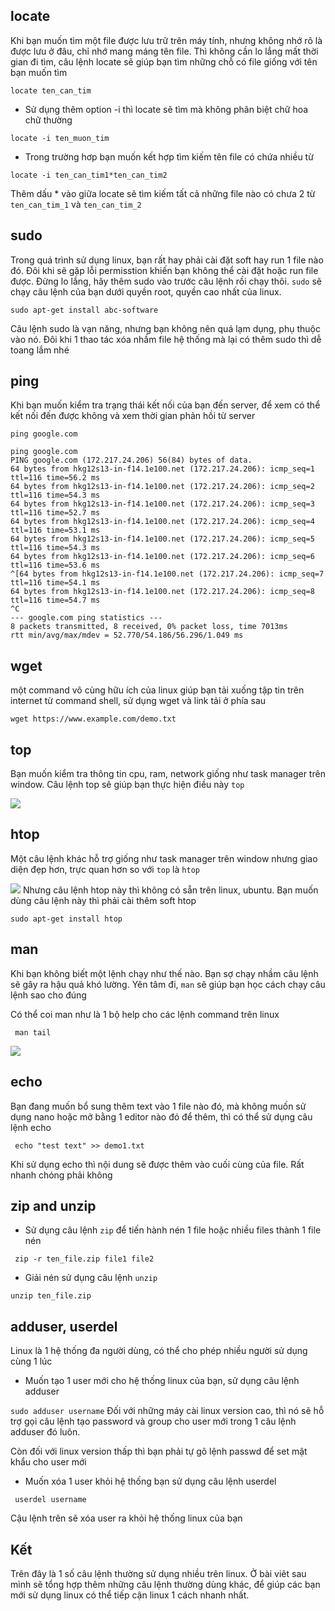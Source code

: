 ## locate
Khi bạn muốn tìm một file được lưu trữ trên máy tính, nhưng không nhớ rõ là được lưu ở đâu, chỉ nhớ mang máng tên file. Thì không cần lo lắng mất thời gian đi tìm, câu lệnh locate sẽ giúp bạn tìm những chỗ có file giống với tên bạn muốn tìm
```
locate ten_can_tim
```
- Sử dụng thêm option -i thì locate sẽ tìm mà không phân biệt chữ hoa chữ thường

```locate -i ten_muon_tim```

- Trong trường hơp bạn muốn kết hợp tìm kiếm tên file có chứa nhiều từ
 
```locate -i ten_can_tim1*ten_can_tim2```

 Thêm dấu * vào giữa locate sẽ tìm kiếm tất cả những file nào có chưa 2 từ `ten_can_tim_1` và `ten_can_tim_2`
## sudo
Trong quá trình sử dụng linux, bạn rất hay phải cài đặt soft hay run 1 file nào đó.  Đôi khi sẽ gặp lỗi permisstion khiến bạn không thể cài đặt hoặc run file được.
Đừng lo lắng, hãy thêm sudo vào trước câu lệnh rồi chạy thôi. `sudo` sẽ chạy câu lệnh của bạn dưới quyền root, quyền cao nhất của linux.

```sudo apt-get install abc-software```

Câu lệnh sudo là vạn năng, nhưng bạn không nên quá lạm dụng, phụ thuộc vào nó. Đôi khi 1 thao tác xóa nhầm file hệ thống mà lại có thêm sudo thì dễ toang lắm nhé
## ping
Khi bạn muốn kiểm tra trạng thái kết nối của bạn đến server, để xem có thể kết nối đến được không và xem thời gian phản hồi từ server

```ping google.com```
```
ping google.com
PING google.com (172.217.24.206) 56(84) bytes of data.
64 bytes from hkg12s13-in-f14.1e100.net (172.217.24.206): icmp_seq=1 ttl=116 time=56.2 ms
64 bytes from hkg12s13-in-f14.1e100.net (172.217.24.206): icmp_seq=2 ttl=116 time=54.3 ms
64 bytes from hkg12s13-in-f14.1e100.net (172.217.24.206): icmp_seq=3 ttl=116 time=52.7 ms
64 bytes from hkg12s13-in-f14.1e100.net (172.217.24.206): icmp_seq=4 ttl=116 time=53.1 ms
64 bytes from hkg12s13-in-f14.1e100.net (172.217.24.206): icmp_seq=5 ttl=116 time=54.3 ms
64 bytes from hkg12s13-in-f14.1e100.net (172.217.24.206): icmp_seq=6 ttl=116 time=53.6 ms
^[64 bytes from hkg12s13-in-f14.1e100.net (172.217.24.206): icmp_seq=7 ttl=116 time=54.1 ms
64 bytes from hkg12s13-in-f14.1e100.net (172.217.24.206): icmp_seq=8 ttl=116 time=54.7 ms
^C
--- google.com ping statistics ---
8 packets transmitted, 8 received, 0% packet loss, time 7013ms
rtt min/avg/max/mdev = 52.770/54.186/56.296/1.049 ms
```
## wget
một command vô cùng hữu ích của linux giúp bạn tải xuống tập tin trên internet từ command shell, sử dụng wget và link tải ở phía sau

```wget https://www.example.com/demo.txt```
## top
Bạn muốn kiểm tra thông tin cpu, ram, network giống như task manager trên window. Câu lệnh top sẽ giúp bạn thực hiện điều này
```top```

![](https://images.viblo.asia/6a05c07c-ae60-4d1d-bde9-e8915a4f11cd.png)
## htop
Một câu lệnh khác hỗ trợ giống như task manager trên window nhưng giao diện đẹp hơn, trực quan hơn so với `top` là `htop`

![](https://images.viblo.asia/b8a3e6e1-7add-481b-835c-12588570f036.png)
Nhưng câu lệnh htop này thì không có sẵn trên linux, ubuntu. Bạn muốn dùng câu lệnh này thì phải cài thêm soft htop

```sudo apt-get install htop```
## man
Khi bạn không biết một lệnh chạy như thế nào. Bạn sợ chạy nhầm câu lệnh sẽ gây ra hậu quả khó lường. Yên tâm đi, `man` sẽ giúp bạn học cách chạy câu lệnh sao cho đúng

Có thể coi man như là 1 bộ help cho các lệnh command trên linux

``` man tail```

![](https://images.viblo.asia/6acbcdd3-3590-4178-a81e-71af4fcc16c3.png)
## echo
Bạn đang muốn bổ sung thêm text vào 1 file nào đó, mà không muốn sử dụng nano hoặc mở bằng 1 editor nào đó để thêm, thì có thể sử dụng câu lệnh echo

``` echo "test text" >> demo1.txt```

Khi sử dụng echo thì nội dung sẽ được thêm vào cuối cùng của file. Rất nhanh chóng phải không
## zip and unzip
- Sử dụng câu lệnh `zip` để tiến hành nén 1 file hoặc nhiều files thành 1 file nén

``` zip -r ten_file.zip file1 file2```

- Giải nén sử dụng câu lệnh `unzip`

```unzip ten_file.zip```
## adduser, userdel
Linux là 1 hệ thống đa người dùng, có thể cho phép nhiều người sử dụng cùng 1 lúc
- Muốn tạo 1 user mới cho hệ thống linux của bạn, sử dụng câu lệnh adduser

``` sudo adduser username ```
Đối với những máy cài linux version cao, thì nó sẽ hỗ trợ gọi câu lệnh tạo password và group cho user mới trong 1 câu lệnh adduser đó luôn.

Còn đối với linux version thấp thì bạn phải tự gõ lệnh passwd để set mật khẩu cho user mới

- Muốn xóa 1 user khỏi hệ thống bạn sử dụng câu lệnh userdel

``` userdel username```

Cậu lệnh trên sẽ xóa user ra khỏi hệ thống linux của bạn

## Kết
Trên đây là 1 số câu lệnh thường sử dụng nhiều trên linux. Ở bài viêt sau mình sẽ tổng hợp thêm những câu lệnh thường dùng khác, để giúp các bạn mới sử dụng linux có thể tiếp cận linux 1 cách nhanh nhất.